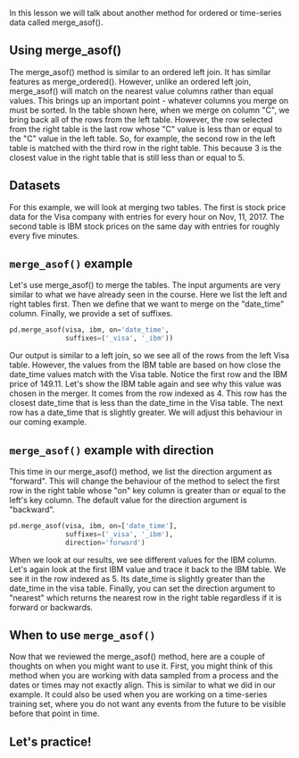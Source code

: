 In this lesson we will talk about another method for ordered or time-series data called merge_asof().
## Using merge_asof()
The merge_asof() method is similar to an ordered left join. It has similar features as merge_ordered(). However, unlike an ordered left join, merge_asof() will match on the nearest value columns rather than equal values. This brings up an important point - whatever columns you merge on must be sorted. In the table shown here, when we merge on column "C", we bring back all of the rows from the left table. However, the row selected from the right table is the last row whose "C" value is less than or equal to the "C" value in the left table. So, for example, the second row in the left table is matched with the third row in the right table. This because 3 is the closest value in the right table that is still less than or equal to 5.
## Datasets
For this example, we will look at merging two tables. The first is stock price data for the Visa company with entries for every hour on Nov, 11, 2017. The second table is IBM stock prices on the same day with entries for roughly every five minutes.
## `merge_asof()` example
Let's use merge_asof() to merge the tables. The input arguments are very similar to what we have already seen in the course. Here we list the left and right tables first. Then we define that we want to merge on the "date_time" column. Finally, we provide a set of suffixes. 
```Python
pd.merge_asof(visa, ibm, on='date_time',
			  suffixes=('_visa', '_ibm'))
```
Our output is similar to a left join, so we see all of the rows from the left Visa table. However, the values from the IBM table are based on how close the date_time values match with the Visa table. Notice the first row and the IBM price of 149.11. Let's show the IBM table again and see why this value was chosen in the merger. It comes from the row indexed as 4. This row has the closest date_time that is less than the date_time in the Visa table. The next row has a date_time that is slightly greater. We will adjust this behaviour in our coming example.
## `merge_asof()` example with direction
This time in our merge_asof() method, we list the direction argument as "forward". This will change the behaviour of the method to select the first row in the right table whose "on" key column is greater than or equal to the left's key column. The default value for the direction argument is "backward". 
```Python
pd.merge_asof(visa, ibm, on=['date_time'],
			  suffixes=('_visa', '_ibm'),
			  direction='forward')
```
When we look at our results, we see different values for the IBM column. Let's again look at the first IBM value and trace it back to the IBM table. We see it in the row indexed as 5. Its date_time is slightly greater than the date_time in the visa table. Finally, you can set the direction argument to "nearest" which returns the nearest row in the right table regardless if it is forward or backwards.
## When to use `merge_asof()`
Now that we reviewed the merge_asof() method, here are a couple of thoughts on when you might want to use it. First, you might think of this method when you are working with data sampled from a process and the dates or times may not exactly align. This is similar to what we did in our example. It could also be used when you are working on a time-series training set, where you do not want any events from the future to be visible before that point in time.
## Let's practice!
